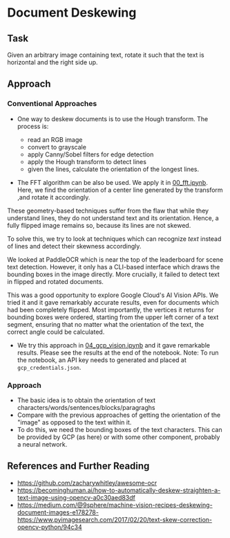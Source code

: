 # Document Deskewing

## Task

Given an arbitrary image containing text, rotate it such that the text is horizontal and the right side up.

## Approach

### Conventional Approaches

- One way to deskew documents is to use the Hough transform.
The process is:
    - read an RGB image
    - convert to grayscale
    - apply Canny/Sobel filters for edge detection
    - apply the Hough transform to detect lines
    - given the lines, calculate the orientation of the longest lines.

- The FFT algorithm can be also be used. We apply it in [00_fft.ipynb](00_fft.ipynb). Here, we find the orientation of a center line generated by the transform ,and rotate it accordingly.

These geometry-based techniques suffer from the flaw that while they understand lines, they do not understand text and its orientation. Hence, a fully flipped image remains so, because its lines are not skewed.

To solve this, we try to look at techniques which can recognize *text* instead of lines and detect their skewness accordingly.

We looked at PaddleOCR which is near the top of the leaderboard for scene text detection. However, it only has a CLI-based interface which draws the bounding boxes in the image directly. More crucially, it failed to detect text in flipped and rotated documents.

This was a good opportunity to explore Google Cloud's AI Vision APIs. We tried it and it gave remarkably accurate results, even for documents which had been completely flipped. Most importantly, the vertices it returns for bounding boxes were ordered, starting from the upper left corner of a text segment, ensuring that no matter what the orientation of the text, the correct angle could be calculated.

- We try this approach in [04_gcp_vision.ipynb](04_gcp_vision.ipynb) and it gave remarkable results. Please see the results at the end of the notebook. Note: To run the notebook, an API key needs to generated and placed at `gcp_credentials.json`.

### Approach

- The basic idea is to obtain the orientation of text characters/words/sentences/blocks/paragraghs
- Compare with the previous approaches of getting the orientation of the "image" as opposed to the text within it.
- To do this, we need the bounding boxes of the text characters. This can be provided by GCP (as here) or with some other component, probably a neural network.

## References and Further Reading

- https://github.com/zacharywhitley/awesome-ocr
- https://becominghuman.ai/how-to-automatically-deskew-straighten-a-text-image-using-opencv-a0c30aed83df
- https://medium.com/@9sphere/machine-vision-recipes-deskewing-document-images-e178278- https://www.pyimagesearch.com/2017/02/20/text-skew-correction-opencv-python/94c34

